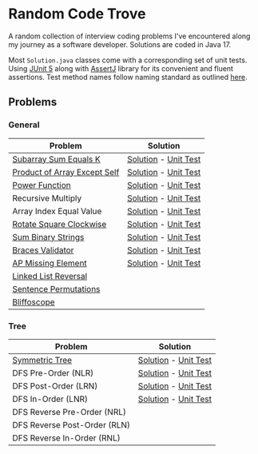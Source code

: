 # Random Code Trove

A random collection of interview coding problems I've encountered along my journey as a software developer. Solutions are coded in Java 17.

Most `Solution.java` classes come with a corresponding set of unit tests.
Using [JUnit 5](https://junit.org/junit5/docs/current/user-guide/) along with [AssertJ](https://assertj.github.io/doc/)
library for its convenient and fluent assertions. Test method names follow naming standard as
outlined [here](https://osherove.com/blog/2005/4/3/naming-standards-for-unit-tests.html).

## Problems

### General

| Problem | Solution |
| --- | --- |
| [Subarray Sum Equals K](https://leetcode.com/problems/subarray-sum-equals-k) | [Solution](src/main/java/array/subsumeq/Solution.java) - [Unit Test](src/test/java/array/subsumeq/SolutionTest.java) |
| [Product of Array Except Self](https://leetcode.com/problems/product-of-array-except-self/) | [Solution](src/main/java/array/prodnoself/Solution.java) - [Unit Test](src/test/java/array/prodnoself/SolutionTest.java) |
| [Power Function](https://www.techiedelight.com/power-function-implementation-recursive-iterative) | [Solution](src/main/java/math/power/Solution.java) - [Unit Test](src/test/java/math/power/SolutionTest.java) |
| Recursive Multiply | [Solution](src/main/java/math/multiply/Solution.java) - [Unit Test](src/test/java/math/multiply/SolutionTest.java) |
| Array Index Equal Value | [Solution](src/main/java/array/indexeqval/Solution.java) - [Unit Test](src/test/java/array/indexeqval/SolutionTest.java) |
| [Rotate Square Clockwise](src/main/java/array/rotatesqr) | [Solution](src/main/java/array/rotatesqr/Solution.java) - [Unit Test](src/test/java/array/rotatesqr/SolutionTest.java) |
| [Sum Binary Strings](src/main/java/string/sumbin) | [Solution](src/main/java/string/sumbin/Solution.java) - [Unit Test](src/test/java/string/sumbin/SolutionTest.java) |
| [Braces Validator](src/main/java/string/braces) | [Solution](src/main/java/string/braces/Solution.java) - [Unit Test](src/test/java/string/braces/SolutionTest.java) |
| [AP Missing Element](src/main/java/array/apmiss) | [Solution](src/main/java/array/apmiss/Solution.java) - [Unit Test](src/test/java/array/apmiss/SolutionTest.java) |
| [Linked List Reversal](src/main/java/list/reverse) | |
| [Sentence Permutations](src/main/java/string/sentence) | |
| [Bliffoscope](src/main/java/array/bliffoscope) | |

### Tree

| Problem | Solution |
| --- | --- |
| [Symmetric Tree](https://leetcode.com/problems/symmetric-tree) | [Solution](src/main/java/tree/symmetric/Solution.java) - [Unit Test](src/test/java/tree/symmetric/SolutionTest.java) |
| DFS Pre-Order (NLR) | [Solution](src/main/java/tree/dfs/preorder/Solution.java) - [Unit Test](src/test/java/tree/dfs/preorder/SolutionTest.java) |
| DFS Post-Order (LRN) | [Solution](src/main/java/tree/dfs/postorder/Solution.java) - [Unit Test](src/test/java/tree/dfs/postorder/SolutionTest.java) |
| DFS In-Order (LNR) | [Solution](src/main/java/tree/dfs/inorder/Solution.java) - [Unit Test](src/test/java/tree/dfs/inorder/SolutionTest.java) |
| DFS Reverse Pre-Order (NRL) |  |
| DFS Reverse Post-Order (RLN) |  |
| DFS Reverse In-Order (RNL) |  |

